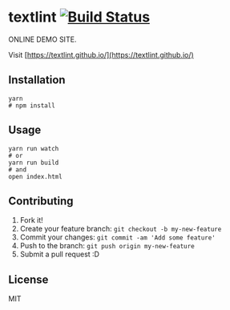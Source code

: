 # textlint [![Build Status](https://travis-ci.org/textlint/textlint.github.io.svg?branch=master)](https://travis-ci.org/textlint/textlint.github.io)

ONLINE DEMO SITE.

Visit [https://textlint.github.io/](https://textlint.github.io/)

## Installation

    yarn
    # npm install

## Usage

    yarn run watch
    # or
    yarn run build
    # and
    open index.html

## Contributing

1. Fork it!
2. Create your feature branch: `git checkout -b my-new-feature`
3. Commit your changes: `git commit -am 'Add some feature'`
4. Push to the branch: `git push origin my-new-feature`
5. Submit a pull request :D

## License

MIT